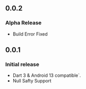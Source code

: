 ## 0.0.2

### Alpha Release
- Build Error Fixed

## 0.0.1

### Initial release
- Dart 3 & Android 13 compatible`.
- Null Safty Support